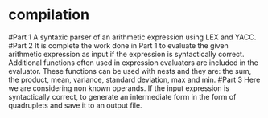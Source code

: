 # compilation
#Part 1 A syntaxic parser of an arithmetic expression using LEX and YACC.  #Part 2 It is complete the work done in Part 1 to evaluate the given arithmetic expression as input if the expression is syntactically correct. Additional functions often used in expression evaluators are included in the evaluator. These functions can be used with nests and they are: the sum, the product, mean, variance, standard deviation, max and min.  #Part 3 Here we are considering non known operands. If the input expression is syntactically correct, to generate an intermediate form in the form of quadruplets and save it to an output file.
